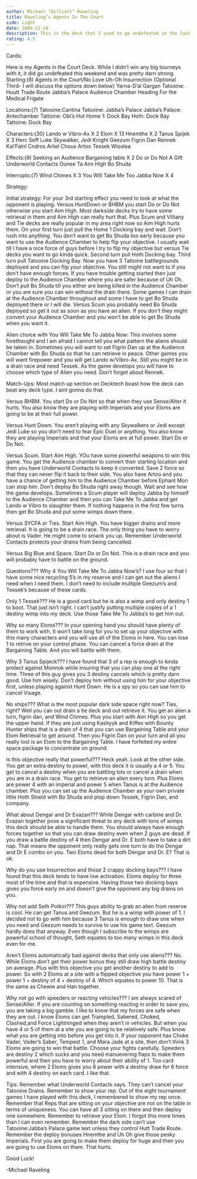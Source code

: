 ```yaml
---
author: Michael "Gilliatt" Raveling
title: Raveling’s Agents In The Court
side: Light
date: 2000-11-19
description: This is the deck that I used to go undefeated in the last tourney and is stronger than it looks.
rating: 4.5
---
```

Cards: 

Here is my Agents in the Court Deck.  While I didn’t win any big tourneys
with it, it did go undefeated this weekend and was pretty darn strong.
Starting:(8)
Agents in the Court/No Love
Uh-Oh
Insurrection
(Optional Third- I will discuss the options down below)
Yarna-D’al Gargan
Tatooine: Huutt Trade Route
Jabba’s Palace Audience Chamber
Heading For the Medical Frigate

Locations:(7)
Tatooine:Cantina
Tatooine: Jabba’s Palace
Jabba’s Palace: Antechamber
Tattoine: Obi’s Hut
Home 1: Dock Bay
Hoth: Dock Bay
Tattoine: Dock Bay

Characters:(30)
Lando w Vibro-Ax X 2
Elom X 13
Hnemthe X 2
Tanus Spijek	X 3
Herc Seff
Luke Skywalker, Jedi Knight
Geezum
Figrin Dan
Rennek
Kal’Falnl Cndros
Arliel Chous
Artoo
Tessek
Wioslea

Effects:(9)
Seeking an Audience
Bargaining table X 2
Do or Do Not
A Gift
Underworld Contacts
Ounee Ta
Aim High
Bo Shuda

Interrupts:(7)
Wind Chimes X 3
You WIll Take Me Too Jabba Now X 4


Strategy: 

Initial strategy:
For your 3rd starting effect you need to look at what the opponent is playing.	Versus HuntDown or BHBM you start Do or Do Not otherwise you start
Aim High.  Most darkside decks try to have some retrieval in them and Aim High can really hurt that.  Plus Scum and Villiany and Tie decks are
really popular in my area right now so Aim High hurts them.  On your first turn just pull the Home 1 Docking bay and wait.  Don’t rush into anything.  You don’t want to get Bo Shuda too early because you want to use the Audience Chamber to help flip your objective.  I usually wait till I have a nice force of guys before I try to flip my objective but versus Tie
decks you want to go kinda quick.  Second turn pull Hoth Docking bay.  Third turn pull Tatooine Docking Bay.  Now you have 3 Tattoine battlegrounds deployed and you can flip your objective.  You still might not want to if
you don’t have enough forces.  If you have trouble getting started then just deploy to the Audience Chamber where you are safer because of Uh Oh.  Don’t pull Bo Shuda till you either are being killed in the Audience Chamber or you are sure you can win without the drain there.  Some games I can drain at the Audience Chamber throughout and some I have to get Bo Shuda deployed there or I will die.  Versus Scum you probably need Bo Shuda deployed so get it out as
soon as you have an alien.  If you don’t they might convert your Audience Chamber and you won’t be able to get Bo Shuda when you want it.

Alien choice with You Will Take Me To Jabba Now:
This involves some forethought and I am afraid I cannot tell you what pattern the aliens should be taken in.  Sometimes you will want to set Figrin Dan up at the Audience Chamber with Bo Shuda so that he can retrieve in peace.  Other games you will want firepower and you will get Lando w/Vibro-Ax.  Still you might be in a drain race and need Tessek.  As the game develops you will have to choose which type of Alien you need.  Don’t forget about Rennek.

Match-Ups:
Most match up section on Decktech boast how the deck can beat any deck type.  I aint gonna do that.

Versus BHBM.  You start Do or Do Not so that when they use Sense/Alter it hurts.  You also know they are playing with Imperials and your Eloms are going to be at their full power.

Versus Hunt Down.  You aren’t playing with any Skywalkers or Jedi except Jedi Luke so you don’t need to fear Epic Duel or anything.  You also know they are playing Imperials and that your Eloms are at full power.  Start Do or Do Not.

Versus Scum.  Start Aim High.  YOu have some powerful weapons to win this game.  You get the Audience chamber to convert their starting location and then you have Underworld Contacts to keep it converted.  Save 2 force so that they can never flip it back to their side.  You also have Artoo and you have a chance of getting him to the Audience Chamber before Ephant Mon can stop him.  Don’t deploy Bo Shuda right away though.  Wait and see how the game develops.  Sometimes a Scum player will deploy Jabba by himself to the Audience Chamber and then you can Take Me To Jabba and get Lando w Vibro to slaughter them.  If nothing happens in the first few turns then get Bo Shuda and put some wimps down there.

Versus SYCFA or Ties.  Start Aim High.	You have bigger drains and more retrieval.  It is going to be a drain race.  The only thing you have to worry about is Vader.  He might come to smack you up.  Remember Underworld Contacts protects your drains from being cancelled.

Versus Big Blue and Space.  Start Do or Do Not.  This is a drain race and you will probably have to battle on the ground.

Questions???
Why 4 You Will Take Me To Jabba Now’s?  I use four so that I have some nice recycling 5’s in my reserve and I can get out the aliens I need when I need them.  I don’t need to include multiple Geezum’s and Tessek’s because of these cards.

Only 1 Tessek???  He is a good card but he is also a wimp and only destiny 1 to boot.  That just isn’t right.  I can’t justify putting multiple copies of a 1 destiny wimp into my deck.  Use those Take Me To Jabba’s to get him out.

Why so many Eloms???  In your opening hand you should have plenty of them to work with.  It won’t take long for you to set up your objective with this many characters and you will use all of the Eloms in here.  You can lose 1 to retrive on your control phase.  You can cancel a force drain at the Bargaining Table.  And you will battle with them.

Why 3 Tanus Spijeck???	I have found that 3 of a rep is enough to kinda protect against Monnok while insuring that you can play one at the right
time.  Three of this guy gives you 3 destiny cancels which is pretty darn good.  Use him wisely.  Don’t deploy him without using him for your objective first, unless playing against Hunt Down.	He is a spy so you can use him to cancel Visage.

No ships???  What is the most popular dark side space right now?  Ties, right?	Well you can out drain a tie deck and out retrieve it.	You get an
alien a turn, figrin dan, and Wind Chimes.  Plus you start with Aim High so you get the upper hand.  If they are just using Kashyyk and Kiffex with Bounty Hunter ships that is a drain of 4 that you can use Bargaining Table and your Elom Retrieval to get around.  Then you Figrin Dan on your turn and all you really lost is an Elom to the Bargaining Table.  I have forfeited my
entire space package to concentrate on ground.

Is this objective really that powerful???  Heck yeah.  Look at the other side.	You get an extra destiny to power, with this deck it is usually a 4
or 5.  You get to cancel a destiny when you are battling lots or cancel a drain when you are in a drain race.  You get to retrieve an alien every
turn.  Plus Eloms are power 4 with an imperial and power 5 when Tanus is at the Audience chamber.  Plus you can set up the Audience Chamber as your own private little Hoth Shield with Bo Shuda and plop down Tessek, Figrin Dan, and company.

What about Dengar and Dr Evazan???  While Dengar with carbine and Dr. Evazan together pose a significant threat to any deck with tons of wimps this deck should be able to handle them.  You should always have enough forces together so that you can draw destiny even when 2 guys are dead.	If you draw a battle destiny of 4 then Dengar and Dr. E both have to take a dirt nap.  That means the opponent only really gets one turn to do the Dengar and Dr E combo on you.  Two Eloms dead for both Dengar and Dr. E?  That is ok.

Why do you use Insurrection and those 2 crappy docking bays???	I have found that this deck tends to have low activation.  Eloms deploy for three most of the time and that is expensive.  Having those two docking bays gives you force early on and doesn’t give the opponent any big drains on you.

Why not add Seth Potkin???  This guys ability to grab an alien from reserve is cool.  He can get Tanus and Geezum.  But he is a wimp with power of 1.  I decided not to go with him because 3 Tanus is enough to draw one when you need and Geezum needs to survive to use his game text.  Geezum hardly does that anyway.  Even though I subscribe to the wimps are powerful school of thought, Seth equates to too many wimps in this deck even for me.

Aren’t Eloms automatically bad against decks that only use aliens???  No.	While Eloms don’t get their power bonus they still draw high battle destiny on average.  Plus with this objective you get another destiny to add to power.  So with 2 Eloms at a site with a flipped objective you have power 1 + power 1 + destiny of 4 + destiny of 4.  Which equates to power 10.  That is the same as Chewie and Han together.

Why not go with speeders or reacting vehicles???  I am always scared of Sense/Alter.  If you are counting on something reacting in order to save
you, you are taking a big gamble.  I like to know that my forces are safe when they are out.  I know Eloms can get Trampled, Sabered, Choked, Clashed,and Force Lightninged when they aren’t in vehicles.  But when you have 4 or 5 of them at a site you are going to be relatively safe.  Plus know what you are getting into before you get into it.  If your opponent has Choke Vader, Vader’s Saber, Tempest 1, and Mara Jade at a site, then don’t think 3 Eloms are going to win that battle.	Choose your fights carefully.	Speeders are destiny 2 which sucks and you need manuevering flaps to make them powerful and then you have to worry about their ability of 1.  Too card intensive, where 2 Eloms gives you 8 power with a destiny draw for 6 force and with 4 destiny on each card.  I like that.

Tips:
Remember what Underworld Contacts says.  They can’t cancel your Tatooine Drains.
Remember to show your rep.  Out of the eight tournament games I have played with this deck, I remembered to show my rep once.
Remember that Reps that are sitting on your objective are not on the table in terms of uniqueness.  You can have all 3 sitting on there and then deploy one somewhere.
Remember to retrieve your Elom.  I forgot this more times than I can even remember.
Remember the dark side can’t use Tatooine:Jabba’s Palace game text unless they control Hutt Trade Route.
Remember the deploy bonuses Hnemthe and Uh Oh give those pesky Imperials.  First you are going to make them deploy for huge and then you are going to use Eloms on them.  That hurts.

Good Luck!

-Michael Raveling

